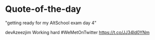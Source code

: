 # Quote-of-the-day

"getting ready for my AltSchool exam day 4" 

devAzeezjim
Working hard 
#WeMetOnTwitter https://t.co/JJ34Id0YNm
